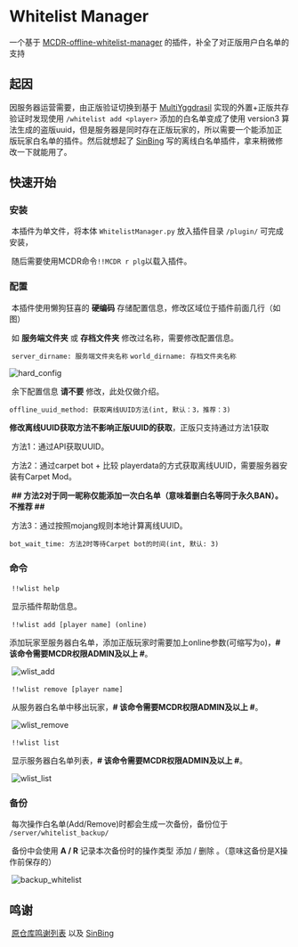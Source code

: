 # Whitelist Manager

一个基于 [MCDR-offline-whitelist-manager](https://github.com/Lazy-Bing-Server/MCDR-offline-whitelist-manager) 的插件，补全了对正版用户白名单的支持

## 起因
因服务器运营需要，由正版验证切换到基于 [MultiYggdrasil](https://github.com/YuxuanZuo/MultiYggdrasil) 实现的外置+正版共存验证时发现使用 `/whitelist add <player>` 添加的白名单变成了使用 version3 算法生成的盗版uuid，但是服务器是同时存在正版玩家的，所以需要一个能添加正版玩家白名单的插件。然后就想起了 [SinBing](https://github.com/Sinbing) 写的离线白名单插件，拿来稍微修改一下就能用了。


## 快速开始

### 	安装

​		本插件为单文件，将本体 `WhitelistManager.py` 放入插件目录 `/plugin/` 可完成安装，

​		随后需要使用MCDR命令`!!MCDR r plg`以载入插件。



### 	配置

​		本插件使用懒狗狂喜的 **硬编码** 存储配置信息，修改区域位于插件前面几行（如图）

​		如 **服务端文件夹** 或 **存档文件夹** 修改过名称，需要修改配置信息。

​		`server_dirname: 服务端文件夹名称`		`world_dirname: 存档文件夹名称`

![hard_config](https://github.com/Lazy-Bing-Server/MCDR-offline-whitelist-manager/blob/main/pic/hard_config.png)


​		余下配置信息 **请不要** 修改，此处仅做介绍。

​		`offline_uuid_method: 获取离线UUID方法(int, 默认：3，推荐：3)`

​		**修改离线UUID获取方法不影响正版UUID的获取**，正版只支持通过方法1获取

​		方法1：通过API获取UUID。

​		方法2：通过carpet bot + 比较 playerdata的方式获取离线UUID，需要服务器安装有Carpet Mod。

​		**## 方法2对于同一昵称仅能添加一次白名单（意味着删白名等同于永久BAN）。不推荐 ##**

​		方法3：通过按照mojang规则本地计算离线UUID。

​		`bot_wait_time: 方法2时等待Carpet bot的时间(int, 默认: 3)`



### 	命令

​		`!!wlist help`

​			显示插件帮助信息。



​		`!!wlist add [player name] (online)`

​			添加玩家至服务器白名单，添加正版玩家时需要加上online参数(可缩写为o)，**# 该命令需要MCDR权限ADMIN及以上 #**。

​			![wlist_add](https://github.com/Lazy-Bing-Server/MCDR-offline-whitelist-manager/blob/main/pic/wlist_add.png)



​		`!!wlist remove [player name]`

​			从服务器白名单中移出玩家，**# 该命令需要MCDR权限ADMIN及以上 #**。

​			![wlist_remove](https://github.com/Lazy-Bing-Server/MCDR-offline-whitelist-manager/blob/main/pic/wlist_remove.png)



​		`!!wlist list`

​			显示服务器白名单列表，**# 该命令需要MCDR权限ADMIN及以上 #**。

​			![wlist_list](https://github.com/Lazy-Bing-Server/MCDR-offline-whitelist-manager/blob/main/pic/wlist_list.png)



### 	备份

​		每次操作白名单(Add/Remove)时都会生成一次备份，备份位于 `/server/whitelist_backup/`

​		备份中会使用 **A / R** 记录本次备份时的操作类型 添加 / 删除 。（意味这备份是X操作前保存的）

​		![backup_whitelist](https://github.com/Lazy-Bing-Server/MCDR-offline-whitelist-manager/blob/main/pic/backup_whitelist.png)


## 鸣谢

​	[原仓库鸣谢列表](​https://github.com/DangoTown/MCDR-whitelist-manager#鸣谢) 以及 [SinBing](https://github.com/Sinbing)
